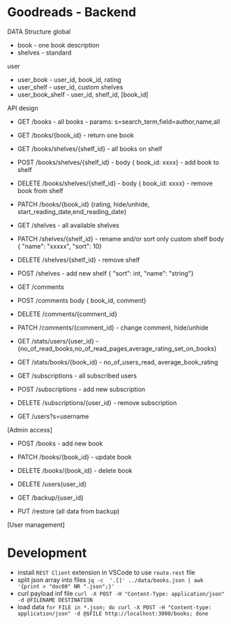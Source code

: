 
# Goodreads - Backend

DATA Structure
global
* book - one book description
* shelves - standard

user
* user_book - user_id, book_id, rating
* user_shelf - user_id, custom shelves
* user_book_shelf - user_id, shelf_id, [book_id]

API design

* GET /books - all books - params: s=search_term,field=author,name,all
* GET /books/{book_id} - return one book 
* GET /books/shelves/{shelf_id}  - all books on shelf 
* POST /books/shelves/{shelf_id} - body { book_id: xxxx} - add book to shelf
* DELETE /books/shelves/{shelf_id} - body { book_id: xxxx} - remove book from shelf
* PATCH /books/{book_id} {rating, hide/unhide, start_reading_date,end_reading_date}
 
* GET /shelves - all available shelves
* PATCH /shelves/{shelf_id} - rename and/or sort only custom shelf 
  body { "name": "xxxxx", "sort": 10}
* DELETE /shelves/{shelf_id} - remove shelf
* POST /shelves - add new shelf { "sort": int, "name": "string"}

* GET /comments
* POST /comments body { book_id, comment}
* DELETE /comments/{comment_id}
* PATCH /comments/{comment_id} - change comment, hide/unhide

* GET /stats/users/{user_id} - {no_of_read_books,no_of_read_pages,average_rating_set_on_books}
* GET /stats/books/{book_id} - no_of_users_read, average_book_rating
  
* GET /subscriptions - all subscribed users
* POST /subscriptions - add new subscription
* DELETE /subscriptions/{user_id} - remove subscription

* GET /users?s=username
  

[Admin access]
* POST /books - add new book
* PATCH /books/{book_id} - update book
* DELETE /books/{book_id} - delete book

* DELETE /users{user_id}
* GET /backup/{user_id}
* PUT /restore (all data from backup)
  
[User management]

# Development
* install `REST Client` extension in VSCode to use `route.rest` file
* split json array into files `jq -c  '.[]' ../data/books.json | awk '{print > "doc00" NR ".json";}'`
* curl payload inf file `curl -X POST -H "Content-Type: application/json" -d @FILENAME DESTINATION`
* load data `for FILE in *.json; do curl -X POST -H "Content-type: application/json" -d @$FILE http://localhost:3000/books; done`
  
  
